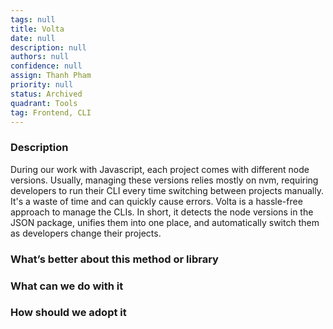 ```yaml
---
tags: null
title: Volta
date: null
description: null
authors: null
confidence: null
assign: Thanh Pham
priority: null
status: Archived
quadrant: Tools
tag: Frontend, CLI
---
```


<!-- table_of_contents 69c57a0c-b438-4bc1-8f3d-763624529e93 -->

### Description

During our work with Javascript, each project comes with different node versions. Usually, managing these versions relies mostly on nvm, requiring developers to run their CLI every time switching between projects manually. It's a waste of time and can quickly cause errors. Volta is a hassle-free approach to manage the CLIs. In short, it detects the node versions in the JSON package, unifies them into one place, and automatically switch them as developers change their projects.

### What’s better about this method or library

### What can we do with it

### How should we adopt it

<!-- child_database 0c638725-cc1b-4db9-8b60-f2ec5b496af9 -->
